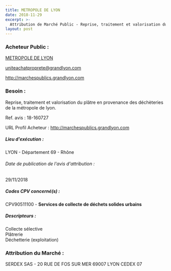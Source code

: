 ```yaml
---
title: METROPOLE DE LYON
date: 2018-11-29
excerpt: >-
  Attribution de Marché Public - Reprise, traitement et valorisation du plâtre en provenance des déchèteries de la métropole de lyon.
layout: post
---
```


### Acheteur Public : 
<a href="/acheteur-133/siren-200046977"> METROPOLE DE LYON</a><br/>



uniteachatproprete@grandlyon.com


http://marchespublics.grandlyon.com
### Besoin :

Reprise, traitement et valorisation du plâtre en provenance des déchèteries de la métropole de lyon.

Ref. avis : 18-160727

URL Profil Acheteur : http://marchespublics.grandlyon.com

##### Lieu d'exécution :

LYON - Département 69 - Rhône

###### Date de publication de l'avis d'attribution : 
29/11/2018

##### Codes CPV concerné(s) :
CPV90511100 - **Services de collecte de déchets solides urbains** <br/>

##### Descripteurs :
Collecte sélective <br/>
Plâtrerie <br/>
Déchetterie (exploitation) <br/>

### Attribution du Marché :
SERDEX SAS - 20 RUE DE FOS SUR MER 69007 LYON CEDEX 07 <br/>
